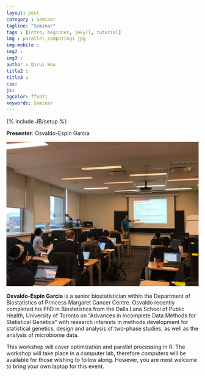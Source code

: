 ```yaml
---
layout: post
category : Seminar
tagline: "Seminar"
tags : [intro, beginner, jekyll, tutorial]
img : parallel_computing1.jpg
img-mobile :
img2 :
img3 :
author : Qirui Hou
title2 :
title3 :
css:
js:
bgcolor: ff5a71
keywords: Seminar
---
```


{% include JB/setup %}

**Presenter**: Osvaldo-Espin Garcia



<!--more-->

![osvaldotwitter](/assets/images/post/osvaldotwitter.jpg)

**Osvaldo-Espin Garcia** is a senior biostatistician within the Department of Biostatistics of Princess Margaret Cancer Centre. Osvaldo recently completed his PhD in Biostatistics from the Dalla Lana School of Public Health, University of Toronto on “Advances in Incomplete Data Methods for Statistical Genetics” with research interests in methods development for statistical genetics, design and analysis of two-phase studies, as well as the analysis of microbiome data.

This workshop will cover optimization and parallel processing in R. The workshop will take place in a computer lab, therefore computers will be available for those wishing to follow along. However, you are most welcome to bring your own laptop for this event.
